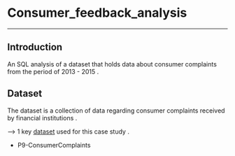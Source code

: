 # Consumer_feedback_analysis
---

## Introduction 
An SQL analysis of a dataset that holds data about consumer complaints from the period of 2013 - 2015 .

## Dataset
The dataset is a collection of data regarding consumer complaints received by  financial institutions .

--> 1 key [dataset](https://github.com/nimishbitla11/Consumer_feedback_analysis/tree/main/csv) used for this case study .
- P9-ConsumerComplaints

